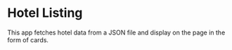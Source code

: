 # Hotel Listing

This app fetches hotel data from a JSON file and display on the page in the form of cards.
